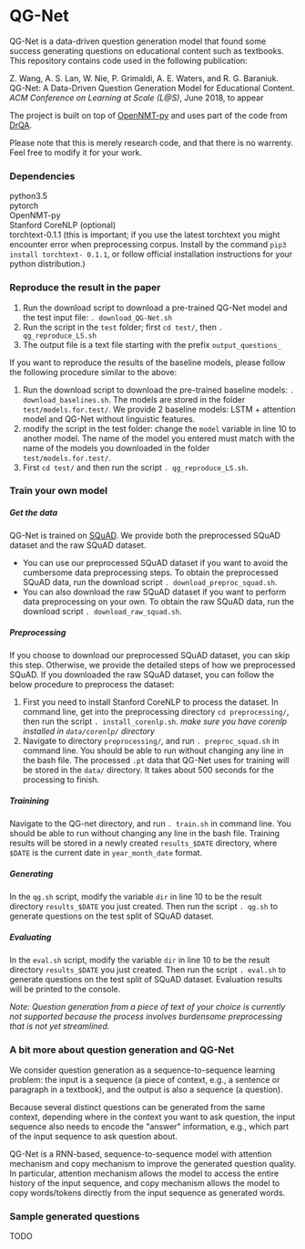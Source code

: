 # QG-Net
QG-Net is a data-driven question generation model that found
some success generating questions on educational content
such as textbooks. This repository contains code used in the 
following publication:

Z. Wang, A. S. Lan, W. Nie, P. Grimaldi, A. E. Waters, 
and R. G. Baraniuk. 
QG-Net: A Data-Driven Question Generation Model 
for Educational Content. 
_ACM Conference on Learning at Scale (L@S)_, 
June 2018, to appear 

The project is built on top of 
[OpenNMT-py](https://github.com/OpenNMT/OpenNMT-py) 
and uses part of the code from 
[DrQA](https://github.com/facebookresearch/DrQA).

Please note that this is
merely research code, and that there is no warrenty. 
Feel free to modify it for your work.  

### Dependencies
python3.5 \
pytorch \
OpenNMT-py \
Stanford CoreNLP (optional) \
torchtext-0.1.1 (this is important; if you use the latest 
torchtext you might encounter error when preprocessing 
corpus. Install by the command `pip3 install torchtext-
0.1.1`, or follow official installation instructions for
your python distribution.)

### Reproduce the result in the paper
1. Run the download script to download a pre-trained QG-Net model
and the test input file: `. download_QG-Net.sh`
2. Run the script in the `test` folder; first `cd test/`, then
`. qg_reproduce_LS.sh`
3. The output file is a text file starting with 
 the prefix `output_questions_`
 
If you want to reproduce the results of the baseline models,
please follow the following procedure similar to the above:
1. Run the download script to download the pre-trained baseline
models: `. download_baselines.sh`. The models are stored in 
the folder `test/models.for.test/`. We provide 2 baseline models:
LSTM + attention model and QG-Net without linguistic features.
2. modify the script in the test folder: change the `model` 
variable in line 10 to another model. The name of the model you 
entered must match with the name of the models you downloaded in
the folder `test/models.for.test/`.
3. First `cd test/` and then run the script `. qg_reproduce_LS.sh`.


### Train your own model

##### Get the data
QG-Net is trained on 
[SQuAD](https://rajpurkar.github.io/SQuAD-explorer/).
We provide both the preprocessed SQuAD dataset and the raw 
SQuAD dataset. 
- You can use our preprocessed SQuAD dataset if you want to
avoid the cumbersome data preprocessing steps. To obtain the 
preprocessed SQuAD data, run the download script 
`. download_preproc_squad.sh`.
- You can also download the raw SQuAD dataset if you want to 
perform data preprocessing on your own. To obtain the raw SQuAD
data, run the download script `. download_raw_squad.sh`.


##### Preprocessing
If you choose to download our preprocessed SQuAD dataset, you 
can skip this step. Otherwise, we provide the detailed steps 
of how we preprocessed SQuAD. If you downloaded the raw SQuAD 
dataset, you can follow the below procedure to preprocess the
dataset:
1. First you need to install Stanford CoreNLP to process
the dataset. In command line, get into the
preprocessing directory `cd preprocessing/`, then 
run the script `. install_corenlp.sh`. 
_make sure you have corenlp installed in `data/corenlp/` directory_
2. Navigate to directory `preprocessing/`, and run 
`. preproc_squad.sh` in command line. 
You should be able to run without changing any line in the bash file.
The processed `.pt` data that QG-Net uses for training will be 
stored in the `data/` directory.
It takes about 500 seconds for the processing to finish.


##### Trainining
Navigate to the QG-net directory, and run `. train.sh` in command
line.
You should be able to run without changing any line in the bash file.
Training results will be stored in a newly created 
`results_$DATE` directory, where `$DATE` is the current date in 
`year_month_date` format.

##### Generating
In the `qg.sh` script, modify the variable `dir` in line 10 to be 
the result directory `results_$DATE` you just created. 
Then run the script `. qg.sh` to generate questions on the test
split of SQuAD dataset. 

##### Evaluating
In the `eval.sh` script, modify the variable `dir` in line 10 to be 
the result directory `results_$DATE` you just created.
Then run the script `. eval.sh` to generate questions on the test
split of SQuAD dataset. Evaluation results will be printed to
the console.

_Note: Question generation from a piece of text of your choice
is currently not supported because the process involves burdensome
preprocessing that is not yet streamlined._

### A bit more about question generation and QG-Net
We consider question generation as a sequence-to-sequence learning
problem: the input is a sequence (a piece of context, e.g., a
sentence or paragraph in a textbook), and the output is also a 
sequence (a question).

Because several distinct questions can be generated from the same
context, depending where in the context you want to ask question,
the input sequence also needs to encode the "answer" information,
e.g., which part of the input sequence to ask question about.

QG-Net is a RNN-based, sequence-to-sequence model with attention
mechanism and copy mechanism to improve the generated question 
quality.
In particular, attention mechanism allows the model to 
access the entire history of the input sequence, and copy mechanism
allows the model to copy words/tokens directly from the input 
sequence as generated words.


### Sample generated questions
TODO


